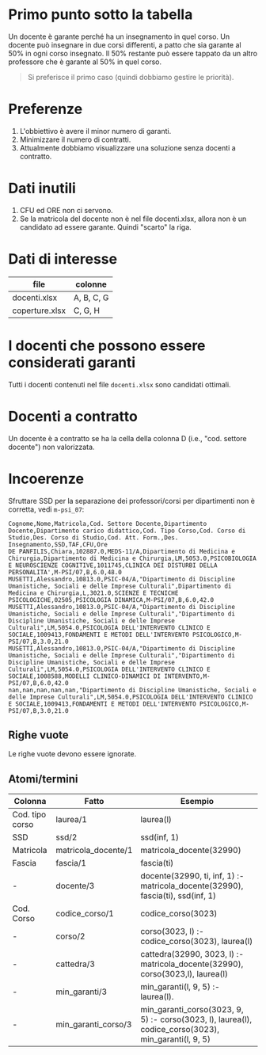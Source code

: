 # Primo punto sotto la tabella

Un docente è garante perché ha un insegnamento in quel corso.
Un docente può insegnare in due corsi differenti, a patto che sia garante al 50% in ogni corso insegnato. Il 50% restante può essere tappato da un altro professore che è garante al 50% in quel corso.

> Si preferisce il primo caso (quindi dobbiamo gestire le priorità).

# Preferenze

1. L'obbiettivo è avere il minor numero di garanti.
2. Minimizzare il numero di contratti.
3. Attualmente dobbiamo visualizzare una soluzione senza docenti a contratto.

# Dati inutili

1. CFU ed ORE non ci servono.
2. Se la matricola del docente non è nel file docenti.xlsx, allora non è un candidato ad essere garante. Quindi "scarto" la riga.

# Dati di interesse

| file           | colonne    |
| -------------- | ---------- |
| docenti.xlsx   | A, B, C, G |
| coperture.xlsx | C, G, H    |

# I docenti che possono essere considerati garanti

Tutti i docenti contenuti nel file `docenti.xlsx` sono candidati ottimali.

# Docenti a contratto

Un docente è a contratto se ha la cella della colonna D (i.e., "cod. settore docente") non valorizzata.

# Incoerenze

Sfruttare SSD per la separazione dei professori/corsi per dipartimenti non è corretta, vedi `m-psi_07`:

```csv
Cognome,Nome,Matricola,Cod. Settore Docente,Dipartimento Docente,Dipartimento carico didattico,Cod. Tipo Corso,Cod. Corso di Studio,Des. Corso di Studio,Cod. Att. Form.,Des. Insegnamento,SSD,TAF,CFU,Ore
DE PANFILIS,Chiara,102887.0,MEDS-11/A,Dipartimento di Medicina e Chirurgia,Dipartimento di Medicina e Chirurgia,LM,5053.0,PSICOBIOLOGIA E NEUROSCIENZE COGNITIVE,1011745,CLINICA DEI DISTURBI DELLA PERSONALITA',M-PSI/07,B,6.0,48.0
MUSETTI,Alessandro,10813.0,PSIC-04/A,"Dipartimento di Discipline Umanistiche, Sociali e delle Imprese Culturali",Dipartimento di Medicina e Chirurgia,L,3021.0,SCIENZE E TECNICHE PSICOLOGICHE,02505,PSICOLOGIA DINAMICA,M-PSI/07,B,6.0,42.0
MUSETTI,Alessandro,10813.0,PSIC-04/A,"Dipartimento di Discipline Umanistiche, Sociali e delle Imprese Culturali","Dipartimento di Discipline Umanistiche, Sociali e delle Imprese Culturali",LM,5054.0,PSICOLOGIA DELL'INTERVENTO CLINICO E SOCIALE,1009413,FONDAMENTI E METODI DELL'INTERVENTO PSICOLOGICO,M-PSI/07,B,3.0,21.0
MUSETTI,Alessandro,10813.0,PSIC-04/A,"Dipartimento di Discipline Umanistiche, Sociali e delle Imprese Culturali","Dipartimento di Discipline Umanistiche, Sociali e delle Imprese Culturali",LM,5054.0,PSICOLOGIA DELL'INTERVENTO CLINICO E SOCIALE,1008588,MODELLI CLINICO-DINAMICI DI INTERVENTO,M-PSI/07,B,6.0,42.0
nan,nan,nan,nan,nan,"Dipartimento di Discipline Umanistiche, Sociali e delle Imprese Culturali",LM,5054.0,PSICOLOGIA DELL'INTERVENTO CLINICO E SOCIALE,1009413,FONDAMENTI E METODI DELL'INTERVENTO PSICOLOGICO,M-PSI/07,B,3.0,21.0
```

## Righe vuote

Le righe vuote devono essere ignorate.

## Atomi/termini

| Colonna         | Fatto               | Esempio                                                                                              |
| --------------- | ------------------- | ---------------------------------------------------------------------------------------------------- |
| Cod. tipo corso | laurea/1            | laurea(l)                                                                                            |
| SSD             | ssd/2               | ssd(inf, 1)                                                                                          |
| Matricola       | matricola_docente/1 | matricola_docente(32990)                                                                             |
| Fascia          | fascia/1            | fascia(ti)                                                                                           |
| -               | docente/3           | docente(32990, ti, inf, 1) :- matricola_docente(32990), fascia(ti), ssd(inf, 1)                      |
| Cod. Corso      | codice_corso/1      | codice_corso(3023)                                                                                   |
| -               | corso/2             | corso(3023, l) :- codice_corso(3023), laurea(l)                                                      |
| -               | cattedra/3          | cattedra(32990, 3023, l) :- matricola_docente(32990), corso(3023,l), laurea(l)                       |
| -               | min_garanti/3       | min_garanti(l, 9, 5) :- laurea(l).                                                                   |
| -               | min_garanti_corso/3 | min_garanti_corso(3023, 9, 5) :- corso(3023, l), laurea(l), codice_corso(3023), min_garanti(l, 9, 5) |
